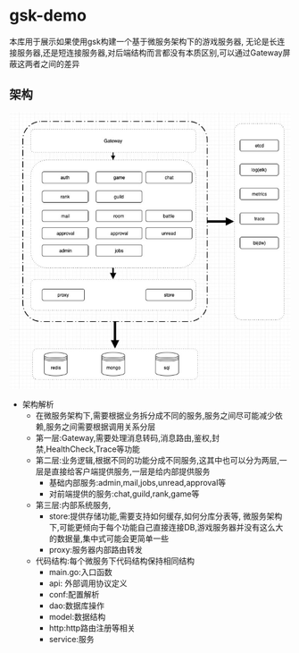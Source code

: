 # gsk-demo
本库用于展示如果使用gsk构建一个基于微服务架构下的游戏服务器,
无论是长连接服务器,还是短连接服务器,对后端结构而言都没有本质区别,可以通过Gateway屏蔽这两者之间的差异

## 架构
![architecture](doc/architecture.png)

- 架构解析
    - 在微服务架构下,需要根据业务拆分成不同的服务,服务之间尽可能减少依赖,服务之间需要根据调用关系分层
    - 第一层:Gateway,需要处理消息转码,消息路由,鉴权,封禁,HealthCheck,Trace等功能
    - 第二层:业务逻辑,根据不同的功能分成不同服务,这其中也可以分为两层,一层是直接给客户端提供服务,一层是给内部提供服务
        - 基础内部服务:admin,mail,jobs,unread,approval等
        - 对前端提供的服务:chat,guild,rank,game等
    - 第三层:内部系统服务,
        - store:提供存储功能,需要支持如何缓存,如何分库分表等,
        微服务架构下,可能更倾向于每个功能自己直接连接DB,游戏服务器并没有这么大的数据量,集中式可能会更简单一些
        - proxy:服务器内部路由转发
    - 代码结构:每个微服务下代码结构保持相同结构
        - main.go:入口函数
        - api: 外部调用协议定义
        - conf:配置解析
        - dao:数据库操作
        - model:数据结构
        - http:http路由注册等相关
        - service:服务
